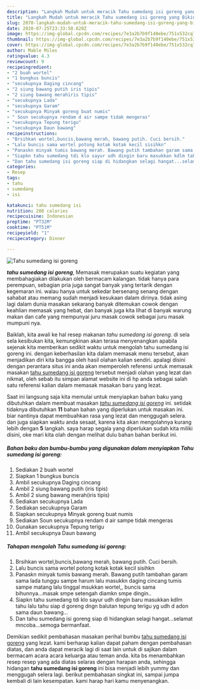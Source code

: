 ```yaml
---
description: "Langkah Mudah untuk meracik Tahu sumedang isi goreng yang Bikin Ngiler"
title: "Langkah Mudah untuk meracik Tahu sumedang isi goreng yang Bikin Ngiler"
slug: 2070-langkah-mudah-untuk-meracik-tahu-sumedang-isi-goreng-yang-bikin-ngiler
date: 2020-07-25T23:33:58.620Z
image: https://img-global.cpcdn.com/recipes/7e3a2b7b9f140ebe/751x532cq70/tahu-sumedang-isi-goreng-foto-resep-utama.jpg
thumbnail: https://img-global.cpcdn.com/recipes/7e3a2b7b9f140ebe/751x532cq70/tahu-sumedang-isi-goreng-foto-resep-utama.jpg
cover: https://img-global.cpcdn.com/recipes/7e3a2b7b9f140ebe/751x532cq70/tahu-sumedang-isi-goreng-foto-resep-utama.jpg
author: Mable Miles
ratingvalue: 4.3
reviewcount: 9
recipeingredient:
- "2 buah wortel"
- "1 bungkus buncis"
- "secukupnya Daging cincang"
- "2 siung bawang putih iris tipis"
- "2 siung bawang merahiris tipis"
- "secukupnya Lada"
- "secukupnya Garam"
- "secukupnya Minyak goreng buat numis"
- " Soun secukupnya rendam d air sampe tidak mengeras"
- "secukupnya Tepung terigu"
- "secukupnya Daun bawang"
recipeinstructions:
- "Brsihkan wortel,buncis,bawang merah, bawang putih. Cuci bersih."
- "Lalu buncis sama wortel potong kotak kotak kecil sisihkn"
- "Panaskn minyak tumis bawang merah. Bawang putih tambahan garam sama lada tunggu sampe harum lalu masukkn daging cincang tumis sampe matang lalu tinggal msukkan wortel,, buncis sama bihunnya...masak smpe setengah diamkn smpe dingin.."
- "Siapkn tahu sumedang tdi klo sayur udh dingin baru masukkan kdlm tahu lalu tahu siap d goreng dngn balutan tepung terigu yg udh d adon sama daun bawang..."
- "Dan tahu sumedang isi goreng siap di hidangkan selagi hangat...selamat mncoba...semoga bermanfaat."
categories:
- Resep
tags:
- tahu
- sumedang
- isi

katakunci: tahu sumedang isi 
nutrition: 208 calories
recipecuisine: Indonesian
preptime: "PT32M"
cooktime: "PT51M"
recipeyield: "1"
recipecategory: Dinner

---
```



![Tahu sumedang isi goreng](https://img-global.cpcdn.com/recipes/7e3a2b7b9f140ebe/751x532cq70/tahu-sumedang-isi-goreng-foto-resep-utama.jpg)

<b><i>tahu sumedang isi goreng</i></b>, Memasak merupakan suatu kegiatan yang membahagiakan dilakukan oleh bermacam kalangan. tidak hanya para perempuan, sebagian pria juga sangat banyak yang tertarik dengan kegemaran ini. walau hanya untuk sekedar bersenang senang dengan sahabat atau memang sudah menjadi kesukaan dalam dirinya. tidak asing lagi dalam dunia masakan sekarang banyak ditemukan cowok dengan keahlian memasak yang hebat, dan banyak juga kita lihat di banyak warung makan dan cafe yang mempunyai juru masak cowok sebagai juru masak mumpuni nya.



Baiklah, kita awali ke hal resep makanan <i>tahu sumedang isi goreng</i>. di sela sela kesibukan kita, kemungkinan akan terasa menyenangkan apabila sejenak kita memberikan sedikit waktu untuk mengolah tahu sumedang isi goreng ini. dengan keberhasilan kita dalam memasak menu tersebut, akan menjadikan diri kita bangga oleh hasil olahan kalian sendiri. apalagi disini dengan perantara situs ini anda akan memperoleh referensi untuk memasak masakan <u>tahu sumedang isi goreng</u> tersebut menjadi olahan yang lezat dan nikmat, oleh sebab itu simpan alamat website ini di hp anda sebagai salah satu referensi kalian dalam memasak masakan baru yang lezat.


Saat ini langsung saja kita memulai untuk menyiapkan bahan baku yang dibutuhkan dalam membuat masakan <u><i>tahu sumedang isi goreng</i></u> ini. setidak tidaknya dibutuhkan <b>11</b> bahan bahan yang diperlukan untuk masakan ini. biar nantinya dapat membuahkan rasa yang lezat dan menggugah selera. dan juga siapkan waktu anda sesaat, karena kita akan mengolahnya kurang lebih dengan <b>5</b> langkah. saya harap segala yang diperlukan sudah kita miliki disini, oke mari kita olah dengan melihat dulu bahan bahan berikut ini.

<!--inarticleads1-->

##### Bahan baku dan bumbu-bumbu yang digunakan dalam menyiapkan Tahu sumedang isi goreng:

1. Sediakan 2 buah wortel
1. Siapkan 1 bungkus buncis
1. Ambil secukupnya Daging cincang
1. Ambil 2 siung bawang putih (iris tipis)
1. Ambil 2 siung bawang merah(iris tipis)
1. Sediakan secukupnya Lada
1. Sediakan secukupnya Garam
1. Siapkan secukupnya Minyak goreng buat numis
1. Sediakan  Soun secukupnya rendam d air sampe tidak mengeras
1. Gunakan secukupnya Tepung terigu
1. Ambil secukupnya Daun bawang




<!--inarticleads2-->

##### Tahapan mengolah Tahu sumedang isi goreng:

1. Brsihkan wortel,buncis,bawang merah, bawang putih. Cuci bersih.
1. Lalu buncis sama wortel potong kotak kotak kecil sisihkn
1. Panaskn minyak tumis bawang merah. Bawang putih tambahan garam sama lada tunggu sampe harum lalu masukkn daging cincang tumis sampe matang lalu tinggal msukkan wortel,, buncis sama bihunnya...masak smpe setengah diamkn smpe dingin..
1. Siapkn tahu sumedang tdi klo sayur udh dingin baru masukkan kdlm tahu lalu tahu siap d goreng dngn balutan tepung terigu yg udh d adon sama daun bawang...
1. Dan tahu sumedang isi goreng siap di hidangkan selagi hangat...selamat mncoba...semoga bermanfaat.




Demikian sedikit pembahasan masakan perihal bumbu <u>tahu sumedang isi goreng</u> yang lezat. kami berharap kalian dapat paham dengan pembahasan diatas, dan anda dapat meracik lagi di saat lain untuk di sajikan dalam bermacam acara acara keluarga atau teman anda. kita bs menambahkan resep resep yang ada diatas selaras dengan harapan anda, sehingga hidangan <b>tahu sumedang isi goreng</b> ini bisa menjadi lebih yummy dan menggugah selera lagi. berikut pembahasan singkat ini, sampai jumpa kembali di lain kesempatan. kami harap hari kamu menyenangkan.
